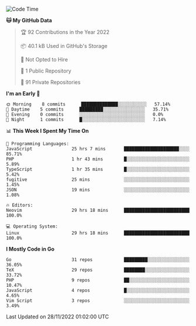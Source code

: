 
<!--START_SECTION:waka-->
![Code Time](http://img.shields.io/badge/Code%20Time-2%2C918%20hrs%2056%20mins-blue)

**🐱 My GitHub Data** 

> 🏆 92 Contributions in the Year 2022
 > 
> 📦 40.1 kB Used in GitHub's Storage 
 > 
> 🚫 Not Opted to Hire
 > 
> 📜 1 Public Repository 
 > 
> 🔑 91 Private Repositories  
 > 
**I'm an Early 🐤** 

```text
🌞 Morning    8 commits      ██████████████░░░░░░░░░░░   57.14% 
🌆 Daytime    5 commits      █████████░░░░░░░░░░░░░░░░   35.71% 
🌃 Evening    0 commits      ░░░░░░░░░░░░░░░░░░░░░░░░░   0.0% 
🌙 Night      1 commits      █░░░░░░░░░░░░░░░░░░░░░░░░   7.14%

```


📊 **This Week I Spent My Time On** 

```text
💬 Programming Languages: 
JavaScript               25 hrs 7 mins       █████████████████████░░░░   85.71% 
PHP                      1 hr 43 mins        █░░░░░░░░░░░░░░░░░░░░░░░░   5.89% 
TypeScript               1 hr 35 mins        █░░░░░░░░░░░░░░░░░░░░░░░░   5.42% 
fugitive                 25 mins             ░░░░░░░░░░░░░░░░░░░░░░░░░   1.45% 
JSON                     19 mins             ░░░░░░░░░░░░░░░░░░░░░░░░░   1.08%

🔥 Editors: 
Neovim                   29 hrs 18 mins      █████████████████████████   100.0%

💻 Operating System: 
Linux                    29 hrs 18 mins      █████████████████████████   100.0%

```

**I Mostly Code in Go** 

```text
Go                       31 repos            █████████░░░░░░░░░░░░░░░░   36.05% 
TeX                      29 repos            ████████░░░░░░░░░░░░░░░░░   33.72% 
PHP                      9 repos             ██░░░░░░░░░░░░░░░░░░░░░░░   10.47% 
JavaScript               4 repos             █░░░░░░░░░░░░░░░░░░░░░░░░   4.65% 
Vim Script               3 repos             ░░░░░░░░░░░░░░░░░░░░░░░░░   3.49%

```



 Last Updated on 28/11/2022 01:02:00 UTC
<!--END_SECTION:waka-->
